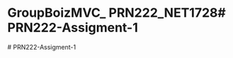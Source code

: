 # GroupBoizMVC_ PRN222_NET1728#   P R N 2 2 2 - A s s i g m e n t - 1  
 #   P R N 2 2 2 - A s s i g m e n t - 1  
 